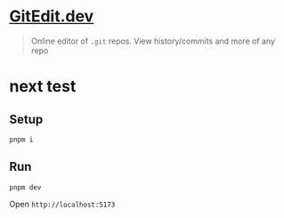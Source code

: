 # [GitEdit.dev](https://gitedit.dev)

> Online editor of `.git` repos. View history/commits and more of any repo

# next test

## Setup

```
pnpm i
```

## Run

```
pnpm dev
```

Open `http://localhost:5173`
